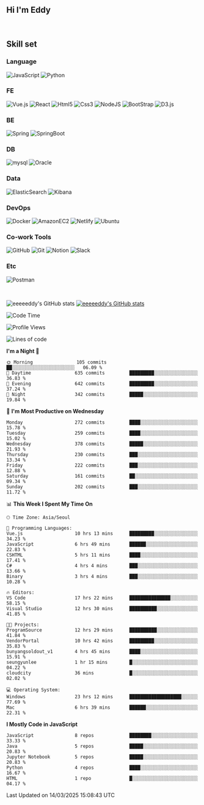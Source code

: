 ## Hi I'm Eddy
<br/>


<!--### Hi there 👋-->

## Skill set

### Language
![JavaScript](https://img.shields.io/badge/javascript-F7DF1E?style=for-the-badge&logo=javascript&logoColor=black)
![Python](https://img.shields.io/badge/Python-3776AB?style=for-the-badge&logo=Python&logoColor=white)

### FE
![Vue.js](https://img.shields.io/badge/vuejs-%2335495e.svg?style=for-the-badge&logo=vuedotjs&logoColor=%234FC08D)
![React](https://img.shields.io/badge/react-61DAFB?style=for-the-badge&logo=react&logoColor=black) 
![Html5](https://img.shields.io/badge/html5-E34F26?style=for-the-badge&logo=html5&logoColor=white)
![Css3](https://img.shields.io/badge/css-1572B6?style=for-the-badge&logo=css3&logoColor=white)
![NodeJS](https://img.shields.io/badge/node.js-339933?style=for-the-badge&logo=Node.js&logoColor=white)
![BootStrap](https://img.shields.io/badge/bootstrap-7952B3?style=for-the-badge&logo=bootstrap&logoColor=white)
![D3.js](https://img.shields.io/badge/D3.js-F9A03C?style=for-the-badge&logo=D3.js&logoColor=white)

### BE
![Spring](https://img.shields.io/badge/spring-6DB33F?style=for-the-badge&logo=spring&logoColor=white)
![SpringBoot](https://img.shields.io/badge/springboot-6DB33F?style=for-the-badge&logo=springboot&logoColor=white)

### DB
![mysql](https://img.shields.io/badge/mysql-4479A1?style=for-the-badge&logo=mysql&logoColor=white)
![Oracle](https://img.shields.io/badge/Oracle-F80000?style=for-the-badge&logo=oracle&logoColor=white)

### Data
![ElasticSearch](https://img.shields.io/badge/elasticsearch-005571?style=for-the-badge&logo=elasticsearch&logoColor=white)
![Kibana](https://img.shields.io/badge/Kibana-005571?style=for-the-badge&logo=Kibana&logoColor=white)

### DevOps
![Docker](https://img.shields.io/badge/docker-2496ED?style=for-the-badge&logo=docker&logoColor=white)
![AmazonEC2](https://img.shields.io/badge/amazonec2-FF9900?style=for-the-badge&logo=amazonec2&logoColor=white)
![Netlify](https://img.shields.io/badge/netlify-%23000000.svg?style=for-the-badge&logo=netlify&logoColor=#00C7B7)
![Ubuntu](https://img.shields.io/badge/Ubuntu-E95420?style=for-the-badge&logo=Ubuntu&logoColor=white)

### Co-work Tools
![GitHub](https://img.shields.io/badge/github-181717?style=for-the-badge&logo=github&logoColor=white)
![Git](https://img.shields.io/badge/git-F05032?style=for-the-badge&logo=git&logoColor=white)
![Notion](https://img.shields.io/badge/Notion-000000?style=for-the-badge&logo=Notion&logoColor=white)
![Slack](https://img.shields.io/badge/Slack-4A154B?style=for-the-badge&logo=Slack&logoColor=white)

### Etc
![Postman](https://img.shields.io/badge/postman-FF6C37?style=for-the-badge&logo=postman&logoColor=white)

<br>

![eeeeeddy's GitHub stats](https://github-readme-stats.vercel.app/api?username=eeeeeddy&show_icons=true&theme=radical)
[![eeeeeddy's GitHub stats](https://github-readme-stats.vercel.app/api/top-langs/?username=eeeeeddy&custom_title=My&nbsp;Language&hide=jupyter%20notebook&layout=compact&theme=radical&show_icons=true)](https://github.com/eeeeeddy/github-readme-stats)


<!--START_SECTION:waka-->
![Code Time](http://img.shields.io/badge/Code%20Time-826%20hrs%206%20mins-blue)

![Profile Views](http://img.shields.io/badge/Profile%20Views-1-blue)

![Lines of code](https://img.shields.io/badge/From%20Hello%20World%20I%27ve%20Written-681.4%20thousand%20lines%20of%20code-blue)

**I'm a Night 🦉** 

```text
🌞 Morning                105 commits         ██░░░░░░░░░░░░░░░░░░░░░░░   06.09 % 
🌆 Daytime                635 commits         █████████░░░░░░░░░░░░░░░░   36.83 % 
🌃 Evening                642 commits         █████████░░░░░░░░░░░░░░░░   37.24 % 
🌙 Night                  342 commits         █████░░░░░░░░░░░░░░░░░░░░   19.84 % 
```
📅 **I'm Most Productive on Wednesday** 

```text
Monday                   272 commits         ████░░░░░░░░░░░░░░░░░░░░░   15.78 % 
Tuesday                  259 commits         ████░░░░░░░░░░░░░░░░░░░░░   15.02 % 
Wednesday                378 commits         █████░░░░░░░░░░░░░░░░░░░░   21.93 % 
Thursday                 230 commits         ███░░░░░░░░░░░░░░░░░░░░░░   13.34 % 
Friday                   222 commits         ███░░░░░░░░░░░░░░░░░░░░░░   12.88 % 
Saturday                 161 commits         ██░░░░░░░░░░░░░░░░░░░░░░░   09.34 % 
Sunday                   202 commits         ███░░░░░░░░░░░░░░░░░░░░░░   11.72 % 
```


📊 **This Week I Spent My Time On** 

```text
🕑︎ Time Zone: Asia/Seoul

💬 Programming Languages: 
Vue.js                   10 hrs 13 mins      █████████░░░░░░░░░░░░░░░░   34.23 % 
JavaScript               6 hrs 49 mins       ██████░░░░░░░░░░░░░░░░░░░   22.83 % 
CSHTML                   5 hrs 11 mins       ████░░░░░░░░░░░░░░░░░░░░░   17.41 % 
C#                       4 hrs 4 mins        ███░░░░░░░░░░░░░░░░░░░░░░   13.66 % 
Binary                   3 hrs 4 mins        ███░░░░░░░░░░░░░░░░░░░░░░   10.28 % 

🔥 Editors: 
VS Code                  17 hrs 22 mins      ███████████████░░░░░░░░░░   58.15 % 
Visual Studio            12 hrs 30 mins      ██████████░░░░░░░░░░░░░░░   41.85 % 

🐱‍💻 Projects: 
ProgramSource            12 hrs 29 mins      ██████████░░░░░░░░░░░░░░░   41.84 % 
VendorPortal             10 hrs 42 mins      █████████░░░░░░░░░░░░░░░░   35.83 % 
bunyangsoldout_v1        4 hrs 45 mins       ████░░░░░░░░░░░░░░░░░░░░░   15.91 % 
seungyunlee              1 hr 15 mins        █░░░░░░░░░░░░░░░░░░░░░░░░   04.22 % 
cloudcity                36 mins             █░░░░░░░░░░░░░░░░░░░░░░░░   02.02 % 

💻 Operating System: 
Windows                  23 hrs 12 mins      ███████████████████░░░░░░   77.69 % 
Mac                      6 hrs 39 mins       ██████░░░░░░░░░░░░░░░░░░░   22.31 % 
```

**I Mostly Code in JavaScript** 

```text
JavaScript               8 repos             ████████░░░░░░░░░░░░░░░░░   33.33 % 
Java                     5 repos             █████░░░░░░░░░░░░░░░░░░░░   20.83 % 
Jupyter Notebook         5 repos             █████░░░░░░░░░░░░░░░░░░░░   20.83 % 
Python                   4 repos             ████░░░░░░░░░░░░░░░░░░░░░   16.67 % 
HTML                     1 repo              █░░░░░░░░░░░░░░░░░░░░░░░░   04.17 % 
```




 Last Updated on 14/03/2025 15:08:43 UTC
<!--END_SECTION:waka-->



<!--
**eeeeeddy/eeeeeddy** is a ✨ _special_ ✨ repository because its `README.md` (this file) appears on your GitHub profile.

Here are some ideas to get you started:

- 🔭 I’m currently working on ...
- 🌱 I’m currently learning ...
- 👯 I’m looking to collaborate on ...
- 🤔 I’m looking for help with ...
- 💬 Ask me about ...
- 📫 How to reach me: ...
- 😄 Pronouns: ...
- ⚡ Fun fact: ...
-->
